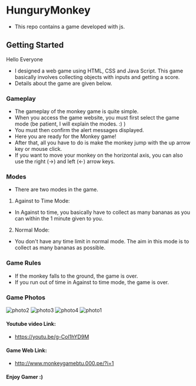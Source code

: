# **HunguryMonkey**
* This repo contains a game developed with js.

## **Getting Started**
Hello Everyone
* I designed a web game using HTML, CSS and Java Script. This game basically involves collecting objects with inputs and getting a score.
* Details about the game are given below.


### **Gameplay**
* The gameplay of the monkey game is quite simple.
* When you access the game website, you must first select the game mode (be patient, I will explain the modes. :) )
* You must then confirm the alert messages displayed.
* Here you are ready for the Monkey game!
* After that, all you have to do is make the monkey jump with the up arrow key or mouse click.
* If you want to move your monkey on the horizontal axis, you can also use the right (->) and left (<-) arrow keys.

### **Modes**
* There are two modes in the game.
1. Against to Time Mode:
  * In Against to time, you basically have to collect as many bananas as you can within the 1 minute given to you.
2. Normal Mode:
  * You don't have any time limit in normal mode. The aim in this mode is to collect as many bananas as possible.

### **Game Rules**
* If the monkey falls to the ground, the game is over.
* If you run out of time in Against to time mode, the game is over.

### **Game Photos**
![photo2](https://github.com/gelisgen03/HunguryMonkey/assets/113345673/c6e98821-1454-4a28-9ffc-90c1c0af880d)
![photo3](https://github.com/gelisgen03/HunguryMonkey/assets/113345673/e7ba6473-7232-4eaf-91e3-bb19c5a2083d)
![photo4](https://github.com/gelisgen03/HunguryMonkey/assets/113345673/fcd1e4bd-9546-4a19-9963-72e51cc35157)
![photo1](https://github.com/gelisgen03/HunguryMonkey/assets/113345673/947b5310-45e3-445b-b9b1-940629dfa775)

#### Youtube video Link:
* https://youtu.be/g-Col1hYD9M

#### Game Web Link:
- http://www.monkeygamebtu.000.pe/?i=1

#### Enjoy Gamer :)

